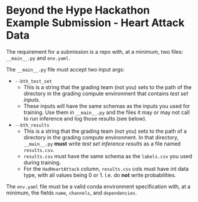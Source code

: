 # Beyond the Hype Hackathon Example Submission - Heart Attack Data

The requirement for a submission is a repo with, at a minimum, two files: `__main__.py` and `env.yaml`.

The `__main__.py` file must accept two input args:
- `--bth_test_set`
    - This is a string that the grading team (not you) sets to the path of the directory in the grading compute environment that contains *test set inputs*.
    - These inputs will have the same schemas as the inputs you used for training. Use them in `__main__.py` and the files it may or may not call to run inference and log those results (see below).
- `--bth_results`
    - This is a string that the grading team (not you) sets to the path of a directory in the grading compute environment. In that directory, `__main__.py` **must** write *test set inference results* as a file named `results.csv`.
    - `results.csv` must have the same schema as the `labels.csv` you used during training.
    - For the `HadHeartAttack` column, `results.csv` cols must have int data type, with all values being 0 or 1. I.e. do **not** write probabilities.

The `env.yaml` file must be a valid conda environment specification with, at a minimum, the fields `name`, `channels`, and `dependencies`.